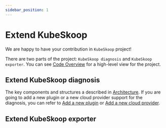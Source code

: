 ```yaml
---
sidebar_position: 1
---
```



# Extend KubeSkoop

We are happy to have your contribution in `KubeSkoop` project!

There are two parts of the project: `KubeSkoop diagnosis` and `KubeSkoop exporter`. You can see [Code Overview](code-overview.md) for a high-level view for the project.

## Extend KubeSkoop diagnosis

The key components and structures a described in [Architecture](diagnose/architecture.md). If you are going to add a new plugin or a new cloud provider support for the diagnosis, you can refer to [Add a new plugin](diagnose/new-plugin.md) or [Add a new cloud provider](diagnose/new-cloud-provider.md).

## Extend KubeSkoop exporter

